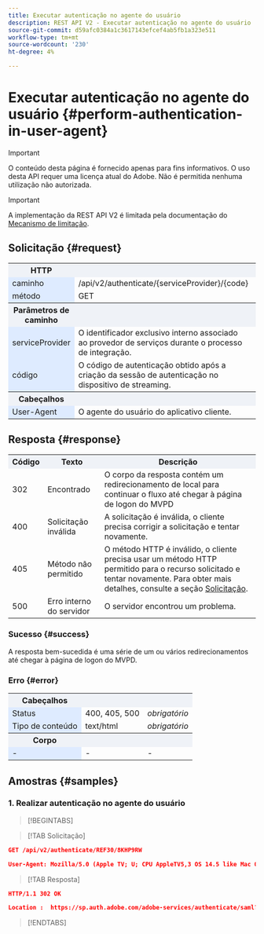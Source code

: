 ```yaml
---
title: Executar autenticação no agente do usuário
description: REST API V2 - Executar autenticação no agente do usuário
source-git-commit: d59afc0384a1c3617143efcef4ab5fb1a323e511
workflow-type: tm+mt
source-wordcount: '230'
ht-degree: 4%

---
```



# Executar autenticação no agente do usuário {#perform-authentication-in-user-agent}

>[!IMPORTANT]
>
> O conteúdo desta página é fornecido apenas para fins informativos. O uso desta API requer uma licença atual do Adobe. Não é permitida nenhuma utilização não autorizada.

>[!IMPORTANT]
>
> A implementação da REST API V2 é limitada pela documentação do [Mecanismo de limitação](/help/authentication/throttling-mechanism.md).

## Solicitação {#request}

<table style="table-layout:auto">
   <tr>
      <th style="background-color: #EFF2F7;">HTTP</th>
      <th style="background-color: #EFF2F7;"></th>
      <th style="background-color: #EFF2F7;"></th>
   </tr>
   <tr>
      <td style="background-color: #DEEBFF;">caminho</td>
      <td>/api/v2/authenticate/{serviceProvider}/{code}</td>
      <td></td>
   </tr>
   <tr>
      <td style="background-color: #DEEBFF;">método</td>
      <td>GET</td>
      <td></td>
   </tr>
   <tr>
      <th style="background-color: #EFF2F7;">Parâmetros de caminho</th>
      <th style="background-color: #EFF2F7;"></th>
      <th style="background-color: #EFF2F7;"></th>
   </tr>
   <tr>
      <td style="background-color: #DEEBFF;">serviceProvider</td>
      <td>O identificador exclusivo interno associado ao provedor de serviços durante o processo de integração.</td>
      <td><i>obrigatório</i></td>
   </tr>
   <tr>
      <td style="background-color: #DEEBFF;">código</td>
      <td>O código de autenticação obtido após a criação da sessão de autenticação no dispositivo de streaming.</td>
      <td><i>obrigatório</i></td>
   </tr>
   <tr>
      <th style="background-color: #EFF2F7;">Cabeçalhos</th>
      <th style="background-color: #EFF2F7;"></th>
      <th style="background-color: #EFF2F7;"></th>
   </tr>
   <tr>
      <td style="background-color: #DEEBFF;">User-Agent</td>
      <td>O agente do usuário do aplicativo cliente.</td>
      <td>opcional</td>
   </tr>
</table>

## Resposta {#response}

<table style="table-layout:auto">
   <tr>
      <th style="background-color: #EFF2F7;">Código</th>
      <th style="background-color: #EFF2F7;">Texto</th>
      <th style="background-color: #EFF2F7;">Descrição</th>
   </tr>
   <tr>
      <td>302</td>
      <td>Encontrado</td>
      <td>
        O corpo da resposta contém um redirecionamento de local para continuar o fluxo até chegar à página de logon do MVPD
      </td>
   </tr>
   <tr>
      <td>400</td>
      <td>Solicitação inválida</td>
      <td>
        A solicitação é inválida, o cliente precisa corrigir a solicitação e tentar novamente.
      </td>
   </tr>
   <tr>
      <td>405</td>
      <td>Método não permitido</td>
      <td>
        O método HTTP é inválido, o cliente precisa usar um método HTTP permitido para o recurso solicitado e tentar novamente. Para obter mais detalhes, consulte a seção <a href="#request">Solicitação</a>.
      </td>
   </tr>
   <tr>
      <td>500</td>
      <td>Erro interno do servidor</td>
      <td>
        O servidor encontrou um problema.
      </td>
   </tr>
</table>

### Sucesso {#success}

A resposta bem-sucedida é uma série de um ou vários redirecionamentos até chegar à página de logon do MVPD.

### Erro {#error}

<table style="table-layout:auto">
   <tr>
      <th style="background-color: #EFF2F7;">Cabeçalhos</th>
      <th style="background-color: #EFF2F7;"></th>
      <th style="background-color: #EFF2F7;"></th>
   </tr>
   <tr>
      <td style="background-color: #DEEBFF;">Status</td>
      <td>400, 405, 500</td>
      <td><i>obrigatório</i></td>
   </tr>
   <tr>
      <td style="background-color: #DEEBFF;">Tipo de conteúdo</td>
      <td>text/html</td>
      <td><i>obrigatório</i></td>
   </tr>
   <tr>
      <th style="background-color: #EFF2F7;">Corpo</th>
      <th style="background-color: #EFF2F7;"></th>
      <th style="background-color: #EFF2F7;"></th>
   </tr>
   <tr>
      <td style="background-color: #DEEBFF;">-</td>
      <td>-</td>
      <td>-</td>
   </tr>
</table>

## Amostras {#samples}

### 1. Realizar autenticação no agente do usuário

>[!BEGINTABS]

>[!TAB Solicitação]

```JSON
GET /api/v2/authenticate/REF30/8KHP9RW

User-Agent: Mozilla/5.0 (Apple TV; U; CPU AppleTV5,3 OS 14.5 like Mac OS X; en_US)
```

>[!TAB Resposta]

```JSON
HTTP/1.1 302 OK

Location :  https://sp.auth.adobe.com/adobe-services/authenticate/saml?noflash=true&mso_id=Cablevision&requestor_id=REF30&no_iframe=false&domain_name=adobe.com&redirect_url=http%3A%2F%2Fadobe.com%2Fapitest%2Flive.html
```

>[!ENDTABS]
